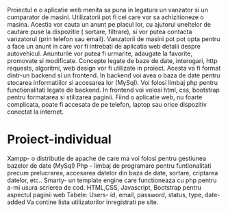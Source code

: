 Proiectul e o aplicatie web menita sa puna in legatura un vanzator si un cumparator
de masini. Utilizatorii pot fi cei care vor sa achizitioneze o masina. Acestia vor cauta un
anunt pe placul lor, cu ajutorul uneltelor de cautare puse la dispozitie ( sortare, filtrare),
si vor putea contacta vanzatorul (prin telefon sau email). Vanzatorii de masini pot pot
opta pentru a face un anunt in care vor fi intrebati de aplicatia web detalii despre
autovehicul. Anunturile vor putea fi urmarite, adaugate la favorite, promovate si
modificate.
Concepte legate de baze de date, interogari, http requests, algoritmi, web design vor fi
utilizate in proiect. Acesta va fi format dintr-un backend si un frontend. In backend voi
avea o baza de date pentru stocarea informatiilor si accesarea lor (MySql). Voi folosi
limbaj php pentru functionalitati legate de backend. In frontend voi volosi html, css,
bootstrap pentru formatarea si stilizarea paginii.
Fiind o aplicatie web, nu foarte complicata, poate fi accesata de pe telefon, laptop sau
orice dispozitiv conectat la internet.
# Proiect-individual

Xampp- o distributie de apache de care ma voi folosi pentru gestiunea bazelor
de date (MySql)
Php – limbaj de programare pentru funtionalitati precum prelucrarea, accesarea datelor
din baza de date, sortare, criptarea datelor, etc..
Smarty- un template engine care functioneaza cu php pentru a-mi usura scrierea de cod.
HTML,CSS, Javascript, Bootstrap pentru aspectul paginii web
Tabele:
Users- id, email, password, status, type, date-added
Va contine lista utilizatorilor inregistrati pe site.
